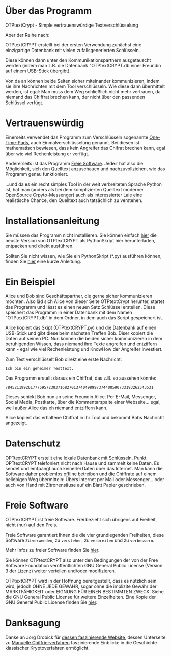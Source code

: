 # Über das Programm
OTPtextCrypt - Simple vertrauenswürdige Textverschlüsselung
 
Aber der Reihe nach:

OTPtextCRYPT erstellt bei der ersten Verwendung zunächst eine einzigartige Datenbank mit vielen zufallsgenerierten Schlüsseln.

Diese können dann unter den Kommunikationspartnern ausgetauscht werden (indem man z.B. die Datenbank "OTPtextCRYPT.db einer Freundin auf einem USB-Stick übergibt).

Von da an können beide Seiten sicher miteinander kommunizieren, indem sie ihre Nachrichten mit dem Tool verschlüsseln. Wie diese dann übermittelt werden, ist egal: Man muss dem Weg schließlich nicht mehr vertrauen, da niemand das Chiffrat brechen kann, der nicht über den passenden Schlüssel verfügt.

# Vertrauenswürdig
Einerseits verwendet das Programm zum Verschlüsseln sogenannte [One-Time-Pads](https://de.wikipedia.org/wiki/One-Time-Pad), auch Einmalverschlüsselung genannt. Bei diesen ist mathematisch bewiesen, dass kein Angreifer das Chifrat brechen kann, egal über wie viel Rechenleistung er verfügt.

Andererseits ist das Programm [Freie Software](https://fsfe.org/freesoftware/freesoftware.de.html). Jede:r hat also die Möglichkeit, sich den Quelltext anzuschauen und nachzuvollziehen, wie das Programm genau funktioniert. 

...und da es ein recht simples Tool in der weit verbreiteten Sprache Python ist, hat man (anders als bei dem komplizierten Quelltext moderner OpenSource Crpyto-Messenger) auch als interessierter Laie eine realistische Chance, den Quelltext auch tatsächlich zu verstehen.

# Installationsanleitung
Sie müssen das Programm nicht installieren. Sie können einfach [hier](https://github.com/lehrerlaempel/OTPtextCRYPT/releases) die neuste Version von OTPtextCRYPT als PythonSkript hier herunterladen, entpacken und direkt ausführen.

Sollten Sie nicht wissen, wie Sie ein PythonSkript (*.py) ausführen können, finden Sie [hier](https://github.com/lehrerlaempel/pythonstarten) eine kurze Anleitung.

# Ein Beispiel
Alice und Bob sind Geschäftspartner, die gerne sicher kommunizieren möchten. Also läd sich Alice von dieser Seite OTPtextCrypt herunter, startet das Programm und lässt es einen neuen Satz Schlüssel erstellen. Diese speichert das Programm in einer Datenbank mit dem Namen "OTPtextCRYPT.db" in dem Ordner, in dem auch das Script gespeichert ist.

Alice kopiert das Skipt (OTPtextCRYPT.py) und die Datenbank auf einen USB-Stick und gibt diese beim nächsten Treffen Bob. Diser kopiert die Daten auf seinen PC. Nun können die beiden sicher kommunizieren in dem beruhigenden Wissen, dass niemand ihre Texte angreifen und entziffern kann - egal wie viel Rechenleistung und KnowHow der Angreifer investiert.

Zum Test verschlüsselt Bob direkt eine erste Nachricht:

`Ich bin ein geheimer Testtext.`

Das Programm erstellt daraus ein Chiffrat, das z.B. so aussehen könnte:

`78452119926177759572303716827013740498997374400590733193262543531`

Dieses schickt Bob nun an seine Freundin Alice. Per E-Mail, Messenger, Social Media, Postkarte, über die Kommentarspalte einer Webseite... egal, weil außer Alice das eh niemand entziffern kann.

Alice kopiert das erhaltene Chiffrat in ihr Tool und bekommt Bobs Nachricht angezeigt. 

# Datenschutz
OPTtextCRYPT erstellt eine lokale Datenbank mit Schlüsseln. Punkt. OPTtextCRYPT telefoniert nicht nach Hause und sammelt keine Daten. Es sendet und emfpängt auch keinerlei Daten über das Internet. Man kann die Software daher problemlos offline betreiben und die Chiffrate auf einem beliebigen Weg übermitteln: Übers Internet per Mail oder Messenger... oder auch von Hand mit Zitronensäuse auf ein Blatt Papier geschrieben.

# Freie Software
OTPtextCRYPT ist freie Software. Frei bezieht sich übrigens auf Freiheit, nicht (nur) auf den Preis.

Freie Software garantiert Ihnen die die vier grundlegenden Freiheiten, diese Software zu `verwenden`, zu `verstehen`, zu `verbreiten` und zu `verbessern`.

Mehr Infos zu freier Software finden Sie [hier](https://fsfe.org/freesoftware/freesoftware.de.html).

Sie können OTPtextCRYPT also unter den Bedingungen der von der Free Software Foundation veröffentlichten GNU General Public License (Version 3 der Lizenz) weiter verteilen und/oder modifizieren. 

OTPtextCRYPT wird in der Hoffnung bereitgestellt, dass es nützlich sein wird, jedoch OHNE JEDE GEWÄHR, sogar ohne die implizite Gewähr der MARKTFÄHIGKEIT oder EIGNUNG FÜR EINEN BESTIMMTEN ZWECK. Siehe die GNU General Public License für weitere Einzelheiten. Eine Kopie der GNU General Public License finden Sie [hier](https://www.gnu.org/licenses/licenses.de.html).

# Danksagung
Danke an Jörg Drobick für [dessen faszinierende Website](http://scz.bplaced.net/), dessen Unterseite zu [Manuelle Chiffrierverfahren](http://scz.bplaced.net/m.html) faszinierende Einblicke in die Geschichte klassischer Kryptoverfahren ermöglicht.
